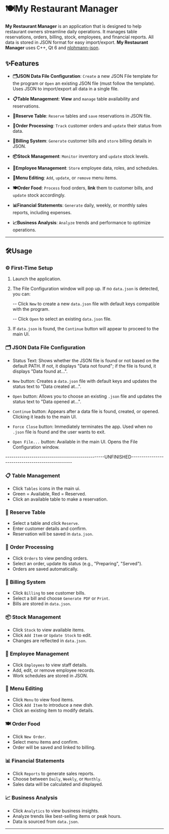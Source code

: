 
# 🍽️My Restaurant Manager

  

  **My Restaurant Manager** is an application that is designed to help restaurant owners streamline daily operations. It manages table reservations, orders, billing, stock, employees, and financial reports. All data is stored in JSON format for easy import/export.
  **My Restaurant Manager** uses C++, Qt 6 and [nlohmann-json](https://github.com/nlohmann/json). 

  

## **✨Features**

-  **🗂️JSON Data File Configuration**: `Create` a new JSON File template for the program or `Open` an existing JSON file (must follow the template). Uses JSON to import/export all data in a single file.

-  **📋Table Management**: **View** and `manage` table availability and reservations.

-  **📲Reserve Table**: `Reserve` tables and `save` reservations in JSON file.

-  **🛒Order Processing**: `Track` customer orders and `update` their status from data.

-  **📃Billing System**: `Generate` customer bills and `store` billing details in JSON.

-  **📦Stock Management**: `Monitor` inventory and `update` stock levels.

-  **👥Employee Management**: `Store` employee data, roles, and schedules.

-  **📖Menu Editing**: `Add`, `update`, or `remove` menu items.

-  **🍽️Order Food**: `Process` food orders, **link** them to customer bills, and `update` stock accordingly.

-  **📊Financial Statements**: `Generate` daily, weekly, or monthly sales reports, including expenses.

-  **📈Business Analysis**: `Analyze` trends and performance to optimize operations.

---

## 🛠**Usage**
### ⚙  **First-Time Setup**
1. Launch the application.
2. The File Configuration window will pop up. If no `data.json` is detected, you can:

   -- Click `New` to create a new `data.json` file with default keys compatible with the program.

   -- Click `Open` to select an existing `data.json` file.

3. If `data.json` is found, the `Continue` button will appear to proceed to the main UI.

### 🗂️ **JSON Data File Configuration**
- Status Text: Shows whether the JSON file is found or not based on the default PATH. If not, it displays "Data not found"; if the file is found, it displays "Data found at...".

- `New` button: Creates a `data.json` file with default keys and updates the status text to "Data created at...".

- `Open` button: Allows you to choose an existing `.json` file and updates the status text to "Data opened at...".

- `Continue` button: Appears after a data file is found, created, or opened. Clicking it leads to the main UI.

- `Force Close` button: Immediately terminates the app. Used when no `.json` file is found and the user wants to exit.

- `Open File...` button: Available in the main UI. Opens the File Configuration window.
 

-------------------------------------------------UNFINISHED-------------------------------------------------
### 📋 **Table Management**
- Click `Tables` icons in the main ui.
- Green = Available, Red = Reserved.
- Click an available table to make a reservation.

### 📲 **Reserve Table**
- Select a table and click `Reserve`.
- Enter customer details and confirm.
- Reservation will be saved in `data.json`.

### 🛒 **Order Processing**
- Click `Orders` to view pending orders.
- Select an order, update its status (e.g., "Preparing", "Served").
- Orders are saved automatically.

### 📃 **Billing System**
- Click `Billing` to see customer bills.
- Select a bill and choose `Generate PDF` or `Print`.
- Bills are stored in `data.json`.

### 📦 **Stock Management**
- Click `Stock` to view available items.
- Click `Add Item` or `Update Stock` to edit.
- Changes are reflected in `data.json`.

### 👥 **Employee Management**
- Click `Employees` to view staff details.
- Add, edit, or remove employee records.
- Work schedules are stored in JSON.

### 📖 **Menu Editing**
- Click `Menu` to view food items.
- Click `Add Item` to introduce a new dish.
- Click an existing item to modify details.

### 🍽️ **Order Food**
- Click `New Order`.
- Select menu items and confirm.
- Order will be saved and linked to billing.

### 📊 **Financial Statements**
- Click `Reports` to generate sales reports.
- Choose between `Daily`, `Weekly`, or `Monthly`.
- Sales data will be calculated and displayed.

### 📈 **Business Analysis**
- Click `Analytics` to view business insights.
- Analyze trends like best-selling items or peak hours.
- Data is sourced from `data.json`.

---
